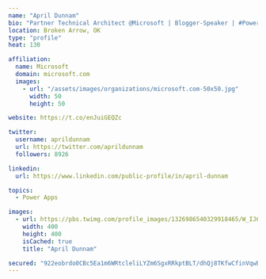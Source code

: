 ```yaml
---
name: "April Dunnam"
bio: "Partner Technical Architect @Microsoft | Blogger-Speaker | #PowerApps, #PowerAutomate, #Office365, #SharePoint | #WIT | #Karaoke Queen"
location: Broken Arrow, OK
type: "profile"
heat: 130

affiliation:
  name: Microsoft
  domain: microsoft.com
  images:
    - url: "/assets/images/organizations/microsoft.com-50x50.jpg"
      width: 50
      height: 50

website: https://t.co/enJuiGEQZc

twitter:
  username: aprildunnam
  url: https://twitter.com/aprildunnam
  followers: 8926

linkedin:
  url: https://www.linkedin.com/public-profile/in/april-dunnam

topics:
  - Power Apps

images:
  - url: https://pbs.twimg.com/profile_images/1326986540329918465/W_IJ6Ih2_400x400.jpg
    width: 400
    height: 400
    isCached: true
    title: "April Dunnam"

secured: "922eobrdo0CBc5Ea1m6WRtcleliLYZm6SgxRRkptBLT/dhQj8TKfwCfinVqwBZnGP8RRkxqDARVtmHgoYnA/IJT97nD/zzQC7ySOEwj/B5PYSBhTrst0IMX9cpBtfNuXQX35shQYGgw0kQKbeUyplN/IqLNZjk+OKPzjwwKAhmSX5g/F1ifTmj2+6OzTvnzeEqIMCW49IhHlGBU0mJ5xpM0uH2wzMsYVcxHgUTOy7qWeFRRPljRI8wITeBYnXUpP41s4UGt0phJovZLwNNc0Bpdc7PDh45rVeYGU/Qerk+37sigkpNacYB4w9Fd3p7H09umuHJcFspshqaZaNIjBVrd2gvgL0KiaYFlG0KsXTmwDpB2UTdRnvyL/wY2xqYXbu0G9P1letqh14HmL8mbleugZUXU2i3gL0gGI194IbC4=;ux0/bqP7Pvp3sYKP32TJow=="
---
```



